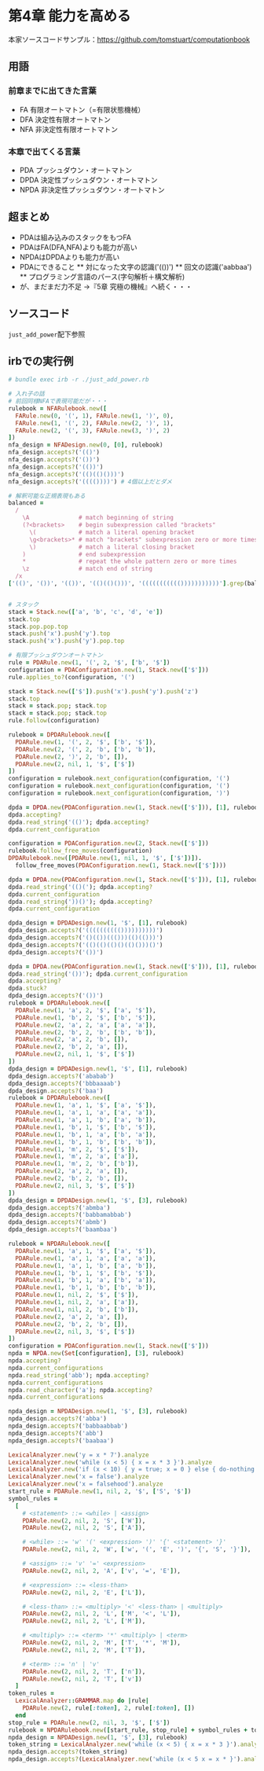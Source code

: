 # 第4章 能力を高める
本家ソースコードサンプル：https://github.com/tomstuart/computationbook

## 用語
### 前章までに出てきた言葉
* FA 有限オートマトン（=有限状態機械）
* DFA 決定性有限オートマトン 
* NFA 非決定性有限オートマトン 

### 本章で出てくる言葉
* PDA プッシュダウン・オートマトン
* DPDA 決定性プッシュダウン・オートマトン
* NPDA 非決定性プッシュダウン・オートマトン

## 超まとめ
* PDAは組み込みのスタックをもつFA
* PDAはFA(DFA,NFA)よりも能力が高い
* NPDAはDPDAよりも能力が高い
* PDAにできること
** 対になった文字の認識('(())')
** 回文の認識('aabbaa')
** プログラミング言語のパース(字句解析＋構文解析)
* が、まだまだ力不足 →『5章 究極の機械』へ続く・・・

## ソースコード
```just_add_power```配下参照

## irbでの実行例
```ruby
# bundle exec irb -r ./just_add_power.rb

# 入れ子の話
# 前回同様NFAで表現可能だが・・・
rulebook = NFARulebook.new([
  FARule.new(0, '(', 1), FARule.new(1, ')', 0),
  FARule.new(1, '(', 2), FARule.new(2, ')', 1),
  FARule.new(2, '(', 3), FARule.new(3, ')', 2)
])
nfa_design = NFADesign.new(0, [0], rulebook)
nfa_design.accepts?('(()')
nfa_design.accepts?('())')
nfa_design.accepts?('(())')
nfa_design.accepts?('(()(()()))')
nfa_design.accepts?('(((())))') # 4個以上だとダメ

# 解釈可能な正規表現もある
balanced =
  /
    \A              # match beginning of string
    (?<brackets>    # begin subexpression called "brackets"
      \(            # match a literal opening bracket
      \g<brackets>* # match "brackets" subexpression zero or more times
      \)            # match a literal closing bracket
    )               # end subexpression
    *               # repeat the whole pattern zero or more times
    \z              # match end of string
  /x
['(()', '())', '(())', '(()(()()))', '((((((((((()))))))))))'].grep(balanced)


# スタック
stack = Stack.new(['a', 'b', 'c', 'd', 'e'])
stack.top
stack.pop.pop.top
stack.push('x').push('y').top
stack.push('x').push('y').pop.top

# 有限プッシュダウンオートマトン
rule = PDARule.new(1, '(', 2, '$', ['b', '$'])
configuration = PDAConfiguration.new(1, Stack.new(['$']))
rule.applies_to?(configuration, '(')

stack = Stack.new(['$']).push('x').push('y').push('z')
stack.top
stack = stack.pop; stack.top
stack = stack.pop; stack.top
rule.follow(configuration)

rulebook = DPDARulebook.new([
  PDARule.new(1, '(', 2, '$', ['b', '$']),
  PDARule.new(2, '(', 2, 'b', ['b', 'b']),
  PDARule.new(2, ')', 2, 'b', []),
  PDARule.new(2, nil, 1, '$', ['$'])
])
configuration = rulebook.next_configuration(configuration, '(')
configuration = rulebook.next_configuration(configuration, '(')
configuration = rulebook.next_configuration(configuration, ')')

dpda = DPDA.new(PDAConfiguration.new(1, Stack.new(['$'])), [1], rulebook)
dpda.accepting?
dpda.read_string('(()'); dpda.accepting?
dpda.current_configuration

configuration = PDAConfiguration.new(2, Stack.new(['$']))
rulebook.follow_free_moves(configuration)
DPDARulebook.new([PDARule.new(1, nil, 1, '$', ['$'])]).
  follow_free_moves(PDAConfiguration.new(1, Stack.new(['$'])))

dpda = DPDA.new(PDAConfiguration.new(1, Stack.new(['$'])), [1], rulebook)
dpda.read_string('(()('); dpda.accepting?
dpda.current_configuration
dpda.read_string('))()'); dpda.accepting?
dpda.current_configuration

dpda_design = DPDADesign.new(1, '$', [1], rulebook)
dpda_design.accepts?('(((((((((())))))))))')
dpda_design.accepts?('()(())((()))(()(()))')
dpda_design.accepts?('(()(()(()()(()()))()')
dpda_design.accepts?('())')

dpda = DPDA.new(PDAConfiguration.new(1, Stack.new(['$'])), [1], rulebook)
dpda.read_string('())'); dpda.current_configuration
dpda.accepting?
dpda.stuck?
dpda_design.accepts?('())')
rulebook = DPDARulebook.new([
  PDARule.new(1, 'a', 2, '$', ['a', '$']),
  PDARule.new(1, 'b', 2, '$', ['b', '$']),
  PDARule.new(2, 'a', 2, 'a', ['a', 'a']),
  PDARule.new(2, 'b', 2, 'b', ['b', 'b']),
  PDARule.new(2, 'a', 2, 'b', []),
  PDARule.new(2, 'b', 2, 'a', []),
  PDARule.new(2, nil, 1, '$', ['$'])
])
dpda_design = DPDADesign.new(1, '$', [1], rulebook)
dpda_design.accepts?('ababab')
dpda_design.accepts?('bbbaaaab')
dpda_design.accepts?('baa')
rulebook = DPDARulebook.new([
  PDARule.new(1, 'a', 1, '$', ['a', '$']),
  PDARule.new(1, 'a', 1, 'a', ['a', 'a']),
  PDARule.new(1, 'a', 1, 'b', ['a', 'b']),
  PDARule.new(1, 'b', 1, '$', ['b', '$']),
  PDARule.new(1, 'b', 1, 'a', ['b', 'a']),
  PDARule.new(1, 'b', 1, 'b', ['b', 'b']),
  PDARule.new(1, 'm', 2, '$', ['$']),
  PDARule.new(1, 'm', 2, 'a', ['a']),
  PDARule.new(1, 'm', 2, 'b', ['b']),
  PDARule.new(2, 'a', 2, 'a', []),
  PDARule.new(2, 'b', 2, 'b', []),
  PDARule.new(2, nil, 3, '$', ['$'])
])
dpda_design = DPDADesign.new(1, '$', [3], rulebook)
dpda_design.accepts?('abmba')
dpda_design.accepts?('babbamabbab')
dpda_design.accepts?('abmb')
dpda_design.accepts?('baambaa')

rulebook = NPDARulebook.new([
  PDARule.new(1, 'a', 1, '$', ['a', '$']),
  PDARule.new(1, 'a', 1, 'a', ['a', 'a']),
  PDARule.new(1, 'a', 1, 'b', ['a', 'b']),
  PDARule.new(1, 'b', 1, '$', ['b', '$']),
  PDARule.new(1, 'b', 1, 'a', ['b', 'a']),
  PDARule.new(1, 'b', 1, 'b', ['b', 'b']),
  PDARule.new(1, nil, 2, '$', ['$']),
  PDARule.new(1, nil, 2, 'a', ['a']),
  PDARule.new(1, nil, 2, 'b', ['b']),
  PDARule.new(2, 'a', 2, 'a', []),
  PDARule.new(2, 'b', 2, 'b', []),
  PDARule.new(2, nil, 3, '$', ['$'])
])
configuration = PDAConfiguration.new(1, Stack.new(['$']))
npda = NPDA.new(Set[configuration], [3], rulebook)
npda.accepting?
npda.current_configurations
npda.read_string('abb'); npda.accepting?
npda.current_configurations
npda.read_character('a'); npda.accepting?
npda.current_configurations

npda_design = NPDADesign.new(1, '$', [3], rulebook)
npda_design.accepts?('abba')
npda_design.accepts?('babbaabbab')
npda_design.accepts?('abb')
npda_design.accepts?('baabaa')

LexicalAnalyzer.new('y = x * 7').analyze
LexicalAnalyzer.new('while (x < 5) { x = x * 3 }').analyze
LexicalAnalyzer.new('if (x < 10) { y = true; x = 0 } else { do-nothing }').analyze
LexicalAnalyzer.new('x = false').analyze
LexicalAnalyzer.new('x = falsehood').analyze
start_rule = PDARule.new(1, nil, 2, '$', ['S', '$'])
symbol_rules =
  [
    # <statement> ::= <while> | <assign>
    PDARule.new(2, nil, 2, 'S', ['W']),
    PDARule.new(2, nil, 2, 'S', ['A']),

    # <while> ::= 'w' '(' <expression> ')' '{' <statement> '}'
    PDARule.new(2, nil, 2, 'W', ['w', '(', 'E', ')', '{', 'S', '}']),

    # <assign> ::= 'v' '=' <expression>
    PDARule.new(2, nil, 2, 'A', ['v', '=', 'E']),

    # <expression> ::= <less-than>
    PDARule.new(2, nil, 2, 'E', ['L']),

    # <less-than> ::= <multiply> '<' <less-than> | <multiply>
    PDARule.new(2, nil, 2, 'L', ['M', '<', 'L']),
    PDARule.new(2, nil, 2, 'L', ['M']),

    # <multiply> ::= <term> '*' <multiply> | <term>
    PDARule.new(2, nil, 2, 'M', ['T', '*', 'M']),
    PDARule.new(2, nil, 2, 'M', ['T']),

    # <term> ::= 'n' | 'v'
    PDARule.new(2, nil, 2, 'T', ['n']),
    PDARule.new(2, nil, 2, 'T', ['v'])
  ]
token_rules =
  LexicalAnalyzer::GRAMMAR.map do |rule|
    PDARule.new(2, rule[:token], 2, rule[:token], [])
  end
stop_rule = PDARule.new(2, nil, 3, '$', ['$'])
rulebook = NPDARulebook.new([start_rule, stop_rule] + symbol_rules + token_rules)
npda_design = NPDADesign.new(1, '$', [3], rulebook)
token_string = LexicalAnalyzer.new('while (x < 5) { x = x * 3 }').analyze.join
npda_design.accepts?(token_string)
npda_design.accepts?(LexicalAnalyzer.new('while (x < 5 x = x * }').analyze.join)
```
